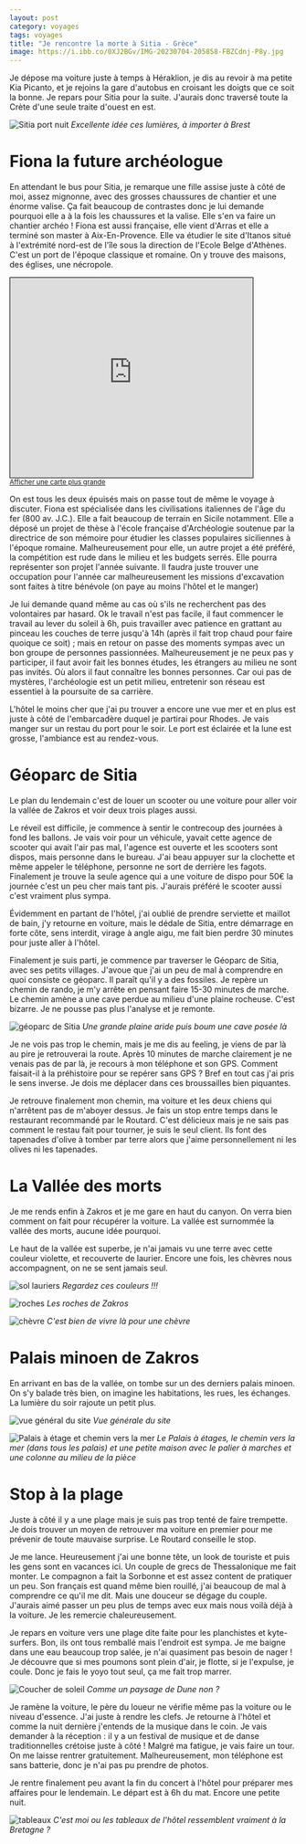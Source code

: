 ```yaml
---
layout: post 
category: voyages
tags: voyages
title: "Je rencontre la morte à Sitia - Grèce"
image: https://i.ibb.co/0XJ2BGv/IMG-20230704-205858-FBZCdnj-P8y.jpg
---
```


Je dépose ma voiture juste à temps à Héraklion, je dis au revoir à ma petite Kia Picanto, et je rejoins la gare d'autobus en croisant les doigts que ce soit la bonne. Je repars pour Sitia pour la suite. J'aurais donc traversé toute la Crète d'une seule traite d'ouest en est.


![Sitia port nuit](https://i.ibb.co/0XJ2BGv/IMG-20230704-205858-FBZCdnj-P8y.jpg)
_Excellente idée ces lumières, à importer à Brest_

<!--more-->

# Fiona la future archéologue 

En attendant le bus pour Sitia, je remarque une fille assise juste à côté de moi, assez mignonne, avec des grosses chaussures de chantier et une énorme valise. Ça fait beaucoup de contrastes donc je lui demande pourquoi elle a à la fois les chaussures et la valise. Elle s'en va faire un chantier archéo ! Fiona est aussi française, elle vient d'Arras et elle a terminé son master à Aix-En-Provence. Elle va étudier le site d'Itanos situé à l'extrémité nord-est de l'île sous la direction de l'Ecole Belge d'Athènes. C'est un port de l'époque classique et romaine. On y trouve des maisons, des églises, une nécropole. 

<iframe width="425" height="350" src="https://www.openstreetmap.org/export/embed.html?bbox=26.254963874816898%2C35.24614481771019%2C26.26910448074341%2C35.26802941418853&amp;layer=mapnik&amp;marker=35.25708785458805%2C26.26203417778015" style="border: 1px solid black"></iframe><br/><small><a href="https://www.openstreetmap.org/?mlat=35.2571&amp;mlon=26.2620#map=16/35.2571/26.2620">Afficher une carte plus grande</a></small>


On est tous les deux épuisés mais on passe tout de même le voyage à discuter. Fiona est spécialisée dans les civilisations italiennes de l'âge du fer (800 av. J.C.). Elle a fait beaucoup de terrain en Sicile notamment. 
Elle a déposé un projet de thèse à l'école française d'Archéologie soutenue par la directrice de son mémoire pour étudier les classes populaires siciliennes à l'époque romaine. Malheureusement pour elle, un autre projet a été préféré, la compétition est rude dans le milieu et les budgets serrés. Elle pourra représenter son projet l'année suivante. Il faudra juste trouver une occupation pour l'année car malheureusement les missions d'excavation sont faites à titre bénévole (on paye au moins l'hôtel et le manger)

Je lui demande quand même au cas où s'ils ne recherchent pas des volontaires par hasard. Ok le travail n'est pas facile, il faut commencer le travail au lever du soleil à 6h, puis travailler avec patience en grattant au pinceau les couches de terre jusqu'à 14h (après il fait trop chaud pour faire quoique ce soit) ; mais en retour on passe des moments sympas avec un bon groupe de personnes passionnées. 
Malheureusement je ne peux pas y participer, il faut avoir fait les bonnes études, les étrangers au milieu ne sont pas invités. Où alors il faut connaître les bonnes personnes. Car oui pas de mystères, l'archéologie est un petit milieu, entretenir son réseau est essentiel à la poursuite de sa carrière. 

L'hôtel le moins cher que j'ai pu trouver a encore une vue mer et en plus est juste à côté de l'embarcadère duquel je partirai pour Rhodes. Je vais manger sur un restau du port pour le soir. Le port est éclairée et la lune est grosse, l'ambiance est au rendez-vous. 

# Géoparc de Sitia

Le plan du lendemain c'est de louer un scooter ou une voiture pour aller voir la vallée de Zakros et voir deux trois plages aussi. 

Le réveil est difficile, je commence à sentir le contrecoup des journées à fond les ballons. Je vais voir pour un véhicule, yavait cette agence de scooter qui avait l'air pas mal, l'agence est ouverte et les scooters sont dispos, mais personne dans le bureau. J'ai beau appuyer sur la clochette et même appeler le téléphone, personne ne sort de derrière les fagots. Finalement je trouve la seule agence qui a une voiture de dispo pour 50€ la journée c'est un peu cher mais tant pis. J'aurais préféré le scooter aussi c'est vraiment plus sympa. 

Évidemment en partant de l'hôtel, j'ai oublié de prendre serviette et maillot de bain, j'y retourne en voiture, mais le dédale de Sitia, entre démarrage en forte côte, sens interdit, virage à angle aigu, me fait bien perdre 30 minutes pour juste aller à l'hôtel. 

Finalement je suis parti, je commence par traverser le Géoparc de Sitia, avec ses petits villages. J'avoue que j'ai un peu de mal à comprendre en quoi consiste ce géoparc. Il paraît qu'il y a des fossiles. Je repère un chemin de rando, je m'y arrête en pensant faire 15-30 minutes de marche. Le chemin amène a une cave perdue au milieu d'une plaine rocheuse. C'est bizarre. Je ne pousse pas plus l'analyse et je remonte. 

![géoparc de Sitia](https://i.ibb.co/8PysrDN/geoparc.jpg)
_Une grande plaine aride puis boum une cave posée là_

Je ne vois pas trop le chemin, mais je me dis au feeling, je viens de par là au pire je retrouverai la route. Après 10 minutes de marche clairement je ne venais pas de par là, je recours à mon téléphone et son GPS. Comment faisait-il à la préhistoire pour se repérer sans GPS ? Bref en tout cas j'ai pris le sens inverse. Je dois me déplacer dans ces broussailles bien piquantes. 

Je retrouve finalement mon chemin, ma voiture et les deux chiens qui n'arrêtent pas de m'aboyer dessus. Je fais un stop entre temps dans le restaurant recommandé par le Routard. C'est délicieux mais je ne sais pas comment le restau fait pour tourner, je suis le seul client. Ils font des tapenades d'olive à tomber par terre alors que j'aime personnellement ni les olives ni les tapenades. 

# La Vallée des morts

Je me rends enfin à Zakros et je me gare en haut du canyon. On verra bien comment on fait pour récupérer la voiture. La vallée est surnommée la vallée des morts, aucune idée pourquoi. 

Le haut de la vallée est superbe, je n'ai jamais vu une terre avec cette couleur violette, et recouverte de laurier. Encore une fois, les chèvres nous accompagnent, on ne se sent jamais seul. 

![sol lauriers](https://i.ibb.co/QdTDb71/IMG-20230705-161345-Jn69-GOy-G7h.jpg)
_Regardez ces couleurs !!!_

![roches](https://i.ibb.co/VxDKgfK/rocheszakros.jpg)
_Les roches de Zakros_

![chèvre](https://i.ibb.co/fkSYYpp/IMG-20230705-164450-Tm-LJhzi-C9k.jpg)
_C'est bien de vivre là pour une chèvre_

# Palais minoen de Zakros

En arrivant en bas de la vallée, on tombe sur un des derniers palais minoen. On s'y balade très bien, on imagine les habitations, les rues, les échanges. La lumière du soir rajoute un petit plus. 

![vue général du site](https://i.ibb.co/S7k741b/IMG-20230705-174152-UHJBk-J5c9-T.jpg)
_Vue générale du site_

![Palais à étage et chemin vers la mer](https://i.ibb.co/cgFh0mw/palaiszakros.jpg)
_Le Palais à étages, le chemin vers la mer (dans tous les palais) et une petite maison avec le palier à marches et une colonne au milieu de la pièce_

# Stop à la plage

Juste à côté il y a une plage mais je suis pas trop tenté de faire trempette. Je dois trouver un moyen de retrouver ma voiture en premier pour me prévenir de toute mauvaise surprise. Le Routard conseille le stop. 

Je me lance. Heureusement j'ai une bonne tête, un look de touriste et puis les gens sont en vacances ici. Un couple de grecs de Thessalonique me fait monter. Le compagnon a fait la Sorbonne et est assez content de pratiquer un peu. Son français est quand même bien rouillé, j'ai beaucoup de mal à comprendre ce qu'il me dit. Mais une douceur se dégage du couple. J'aurais aimé passer un peu plus de temps avec eux mais nous voilà déjà à la voiture. Je les remercie chaleureusement. 

Je repars en voiture vers une plage dite faite pour les planchistes et kyte-surfers. Bon, ils ont tous remballé mais l'endroit est sympa. Je me baigne dans une eau beaucoup trop salée, je n'ai quasiment pas besoin de nager ! Je découvre que si mes poumons sont plein d'air, je flotte, si je l'expulse, je coule. Donc je fais le yoyo tout seul, ça me fait trop marrer. 

![Coucher de soleil](https://i.ibb.co/XL9PB9L/IMG-20230705-202855-T6doj-SUK79.jpg)
_Comme un paysage de Dune non ?_

Je ramène la voiture, le père du loueur ne vérifie même pas la voiture ou le niveau d'essence. J'ai juste à rendre les clefs. Je retourne à l'hôtel et comme la nuit dernière j'entends de la musique dans le coin. Je vais demander à la réception : il y a un festival de musique et de danse traditionnelles crétoise juste à côté ! 
Malgré ma fatigue, je vais faire un tour. On me laisse rentrer gratuitement. Malheureusement, mon téléphone est sans batterie, donc je n'ai pas pu prendre de photos. 

Je rentre finalement peu avant la fin du concert à l'hôtel pour préparer mes affaires pour le lendemain. Le départ est à 6h du mat. Encore une petite nuit. 

![tableaux](https://i.ibb.co/FsKHWbH/IMG-20230706-053747-u-GEYni-Yl5-B.jpg)
_C'est moi ou les tableaux de l'hôtel ressemblent vraiment à la Bretagne ?_



